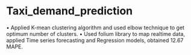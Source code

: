 # Taxi_demand_prediction
• Applied K-mean clustering algorithm and used elbow technique to get optimum number of clusters.
• Used folium library to map realtime data, applied Time series forecasting and Regression models, obtained
12.67 MAPE.
